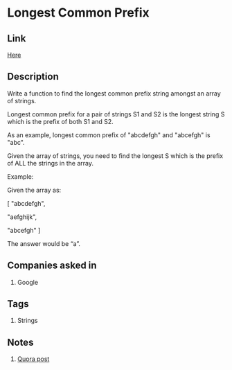 # Longest Common Prefix

## Link

[Here](https://www.interviewbit.com/problems/longest-common-prefix/)

## Description

Write a function to find the longest common prefix string amongst an array of strings.

Longest common prefix for a pair of strings S1 and S2 is the longest string S which is the prefix of both S1 and S2.

As an example, longest common prefix of "abcdefgh" and "abcefgh" is "abc".

Given the array of strings, you need to find the longest S which is the prefix of ALL the strings in the array.

Example:

Given the array as:

[
  "abcdefgh",

  "aefghijk",

  "abcefgh"
]

The answer would be “a”.

## Companies asked in

1. Google

## Tags

1. Strings

## Notes

1. [Quora post](https://www.quora.com/What-is-the-easiest-way-to-find-the-longest-common-prefix-or-suffix-of-two-sequences-in-Python)